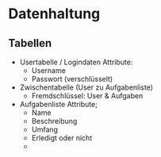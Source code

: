 # Datenhaltung 


## Tabellen

- Usertabelle / Logindaten
  Attribute:
  - Username
  - Passwort (verschlüsselt)
- Zwischentabelle (User zu Aufgabenliste)
  - Fremdschlüssel: User & Aufgaben
- Aufgabenliste
  Attribute;
  - Name
  - Beschreibung
  - Umfang
  - Erledigt oder nicht
  - 
